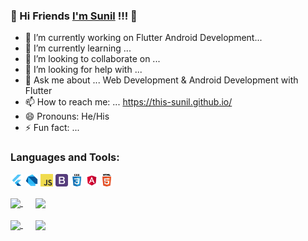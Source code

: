 
### 🐝 Hi Friends [I'm Sunil](https://this-sunil.github.io/CodeKaar) !!! 🐝
- 🔭 I’m currently working on Flutter Android Development...
- 🌱 I’m currently learning ...
- 👯 I’m looking to collaborate on ...
- 🤔 I’m looking for help with ...
- 💬 Ask me about ...
     Web Development & Android Development with Flutter
- 📫 How to reach me: ...
     https://this-sunil.github.io/
- 😄 Pronouns: He/His
- ⚡ Fun fact: ...

### Languages and Tools:  

<code><img height="20" src="https://raw.githubusercontent.com/github/explore/80688e429a7d4ef2fca1e82350fe8e3517d3494d/topics/flutter/flutter.png"></code>
<code><img height="20" src="https://raw.githubusercontent.com/github/explore/80688e429a7d4ef2fca1e82350fe8e3517d3494d/topics/dart/dart.png"></code>
<code><img height="20" src="https://raw.githubusercontent.com/github/explore/80688e429a7d4ef2fca1e82350fe8e3517d3494d/topics/javascript/javascript.png"></code>
<code><img height="20" src="https://raw.githubusercontent.com/github/explore/80688e429a7d4ef2fca1e82350fe8e3517d3494d/topics/bootstrap/bootstrap.png"></code>
<code><img height="20" src="https://raw.githubusercontent.com/github/explore/80688e429a7d4ef2fca1e82350fe8e3517d3494d/topics/css/css.png"></code>
<code><img height="20" src="https://raw.githubusercontent.com/github/explore/80688e429a7d4ef2fca1e82350fe8e3517d3494d/topics/angular/angular.png"></code>
<code><img height="20" src="https://raw.githubusercontent.com/github/explore/80688e429a7d4ef2fca1e82350fe8e3517d3494d/topics/html/html.png"></code>

<a href="https://github.com/this-sunil">
<img align="center" src="https://github-readme-stats.vercel.app/api?username=this-sunil&&show_icons=true&title_color=0000ff&text_color=0000ff&bg_color=ffffff" />
</a>&nbsp;&nbsp;&nbsp;&nbsp;
<a href="https://github.com/this-sunil">
  <img align="center" src="https://github-readme-stats.vercel.app/api/top-langs/?username=this-sunil&theme=light" />
</a><br><br>
<a href="https://github.com/surya88i">
  <img align="center" src="https://github-readme-stats.vercel.app/api/pin/?username=this-sunil&repo=Music-Player&theme=light" />
</a>&nbsp;&nbsp;&nbsp;&nbsp;
<a href="https://github.com/this-sunil">
  <img align="center" src="https://github-readme-stats.vercel.app/api/pin/?username=this-sunil&repo=DataTable&theme=light"/>
</a>

